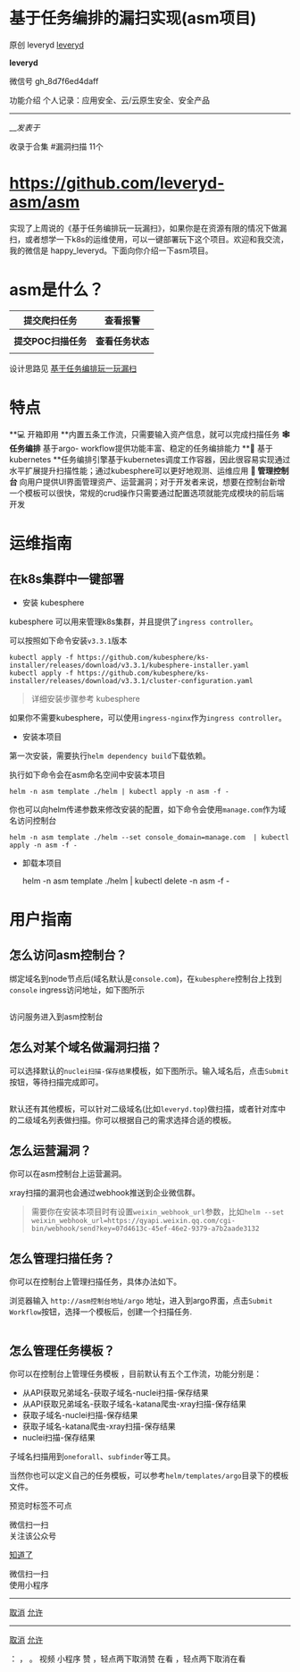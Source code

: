 #  基于任务编排的漏扫实现(asm项目)

原创 leveryd [ leveryd ](javascript:void\(0\);)

**leveryd** ![]()

微信号 gh_8d7f6ed4daff

功能介绍 个人记录：应用安全、云/云原生安全、安全产品

____

___发表于_

收录于合集 #漏洞扫描 11个

#

# https://github.com/leveryd-asm/asm
实现了上周说的《基于任务编排玩一玩漏扫》，如果你是在资源有限的情况下做漏扫，或者想学一下k8s的运维使用，可以一键部署玩下这个项目。欢迎和我交流，我的微信是
happy_leveryd。下面向你介绍一下asm项目。

#

# asm是什么？

 **提交爬扫任务**|  **查看报警**  
---|---  
![]()| ![]()  
 **提交POC扫描任务**|  **查看任务状态**  
![]()| ![]()  
  
设计思路见
[基于任务编排玩一玩漏扫](https://mp.weixin.qq.com/s?__biz=MzkyMDIxMjE5MA==&mid=2247485271&idx=1&sn=8aba702fbb1af37100cf12fb4cf380ca&scene=21#wechat_redirect)

# 特点

 **💻  开箱即用 **内置五条工作流，只需要输入资产信息，就可以完成扫描任务 **🕸 任务编排** 基于argo-
workflow提供功能丰富、稳定的任务编排能力 **🔗  基于kubernetes
**任务编排引擎基于kubernetes调度工作容器，因此很容易实现通过水平扩展提升扫描性能；通过kubesphere可以更好地观测、运维应用 **🤖
管理控制台**
向用户提供UI界面管理资产、运营漏洞；对于开发者来说，想要在控制台新增一个模板可以很快，常规的crud操作只需要通过配置选项就能完成模块的前后端开发

# 运维指南

## 在k8s集群中一键部署

  * 安装 kubesphere

kubesphere 可以用来管理k8s集群，并且提供了`ingress controller`。

可以按照如下命令安装`v3.3.1`版本

    
    
    kubectl apply -f https://github.com/kubesphere/ks-installer/releases/download/v3.3.1/kubesphere-installer.yaml  
    kubectl apply -f https://github.com/kubesphere/ks-installer/releases/download/v3.3.1/cluster-configuration.yaml  
    

> 详细安装步骤参考 kubesphere

如果你不需要kubesphere，可以使用`ingress-nginx`作为`ingress controller`。

  * 安装本项目

第一次安装，需要执行`helm dependency build`下载依赖。

执行如下命令会在asm命名空间中安装本项目

    
    
    helm -n asm template ./helm | kubectl apply -n asm -f -  
    

你也可以向helm传递参数来修改安装的配置，如下命令会使用`manage.com`作为域名访问控制台

    
    
    helm -n asm template ./helm --set console_domain=manage.com  | kubectl apply -n asm -f -  
    

  * 卸载本项目

    
    
    helm -n asm template ./helm | kubectl delete -n asm -f -  
    

# 用户指南

## 怎么访问asm控制台？

绑定域名到node节点后(域名默认是`console.com`)，在`kubesphere`控制台上找到`console`
ingress访问地址，如下图所示

![]()![]()

访问服务进入到asm控制台![]()

## 怎么对某个域名做漏洞扫描？

可以选择默认的`nuclei扫描-保存结果`模板，如下图所示。输入域名后，点击`Submit`按钮，等待扫描完成即可。

![]()

默认还有其他模板，可以针对二级域名(比如`leveryd.top`)做扫描，或者针对库中的二级域名列表做扫描。你可以根据自己的需求选择合适的模板。

## 怎么运营漏洞？

你可以在asm控制台上运营漏洞。

xray扫描的漏洞也会通过webhook推送到企业微信群。

> 需要你在安装本项目时有设置`weixin_webhook_url`参数，比如`helm --set
> weixin_webhook_url=https://qyapi.weixin.qq.com/cgi-
> bin/webhook/send?key=07d4613c-45ef-46e2-9379-a7b2aade3132`

## 怎么管理扫描任务？

你可以在控制台上管理扫描任务，具体办法如下。

浏览器输入 `http://asm控制台地址/argo` 地址，进入到argo界面，点击`Submit
Workflow`按钮，选择一个模板后，创建一个扫描任务.

![]()

## 怎么管理任务模板？

你可以在控制台上管理任务模板 ，目前默认有五个工作流，功能分别是：

  * 从API获取兄弟域名-获取子域名-nuclei扫描-保存结果
  * 从API获取兄弟域名-获取子域名-katana爬虫-xray扫描-保存结果
  * 获取子域名-nuclei扫描-保存结果
  * 获取子域名-katana爬虫-xray扫描-保存结果
  * nuclei扫描-保存结果

子域名扫描用到`oneforall`、`subfinder`等工具。

当然你也可以定义自己的任务模板，可以参考`helm/templates/argo`目录下的模板文件。

  

预览时标签不可点

微信扫一扫  
关注该公众号

[知道了](javascript:;)

微信扫一扫  
使用小程序

****

[取消](javascript:void\(0\);) [允许](javascript:void\(0\);)

****

[取消](javascript:void\(0\);) [允许](javascript:void\(0\);)

： ， 。   视频 小程序 赞 ，轻点两下取消赞 在看 ，轻点两下取消在看

